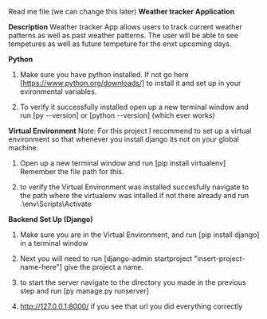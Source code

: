 Read me file (we can change this later)
**Weather tracker Application** 

**Description** 
Weather tracker App allows users to track current weather patterns as well as past weather patterns. The user will be able to see tempetures as well as future tempeture for the enxt upcoming days. 

**Python**
1. Make sure you have python installed. If not go here [https://www.python.org/downloads/] to install it and set up in your evironmental variables. 

2. To verify it successfully installed open up a new terminal window and run [py --version] or [python --version] (which ever works)

**Virtual Environment** 
Note: For this project I recommend to set up a virtual environment so that whenever you install django its not on your global machine.

1. Open up a new terminal window and run [pip install virtualenv] Remember the file path for this. 

2. to verify the Virtual Environment was installed succesfully navigate to the path where the virtualenv was intalled if not there already and run .\env\Scripts\Activate

**Backend Set Up (Django)**

1. Make sure you are in the Virtual Environment, and run [pip install django] in a terminal window

2. Next you will need to run [django-admin startproject "insert-project-name-here"] give the project a name. 

3. to start the server navigate to the directory you made in the previous step and run [py manage.py runserver]

4. http://127.0.0.1:8000/ if you see that url you did everything correctly 
